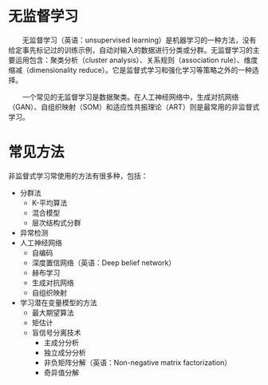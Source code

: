 # 无监督学习
&emsp;&emsp;无监督学习（英语：unsupervised learning）是机器学习的一种方法，没有给定事先标记过的训练示例，自动对输入的数据进行分类或分群。无监督学习的主要运用包含：聚类分析（cluster analysis）、关系规则（association rule）、维度缩减（dimensionality reduce）。它是监督式学习和强化学习等策略之外的一种选择。

&emsp;&emsp;一个常见的无监督学习是数据聚类。在人工神经网络中，生成对抗网络（GAN）、自组织映射（SOM）和适应性共振理论（ART）则是最常用的非监督式学习。

# 常见方法
非监督式学习常使用的方法有很多种，包括：

- 分群法
  - K-平均算法
  - 混合模型
  - 层次结构式分群
- 异常检测
- 人工神经网络
  - 自编码
  - 深度置信网络（英语：Deep belief network）
  - 赫布学习
  - 生成对抗网络
  - 自组织映射
- 学习潜在变量模型的方法
  - 最大期望算法
  - 矩估计
  - 盲信号分离技术
    - 主成分分析
    - 独立成分分析
    - 非负矩阵分解（英语：Non-negative matrix factorization）
    - 奇异值分解
